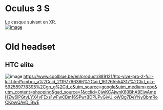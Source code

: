 

# Oculus 3 S
Le casque suivant en XR.  
[![image](https://github.com/EloiTeaching/2024_07_16_MonsXrDesignGroupFork/assets/175065456/58fbed57-c0a2-4eea-b2a0-e976b100dda6)](https://letmegooglethat.com/?q=oculus+quest+3s)



# Old headset

## HTC elite

![image](https://github.com/EloiTeaching/2024_07_16_MonsXrDesignGroupFork/assets/175065456/4ff1db18-5e20-48da-a417-2d3881c4fb1a)
https://www.coolblue.be/en/product/889121/htc-vive-pro-2-full-kit.html?cmt=c_a%2Ccid_21197766366%2Caid_161265554317%2Ctid_pla-592589778395%2Cgn_g%2Cd_c&utm_source=google&utm_medium=cpc&utm_content=shopping&gad_source=1&gclid=CjwKCAjwnK60BhA9EiwAmpHZw6lPGtvLYX4vFExs1wFwCBm16SPwrBDPLPvGjvU_oWQg7DeYNyQbmRoCKpwQAvD_BwE
